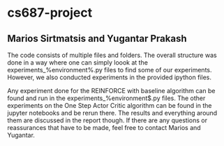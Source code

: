 # cs687-project
## Marios Sirtmatsis and Yugantar Prakash
The code consists of multiple files and folders. The overall structure was done in a way where one can simply loook at the experiments_%environment%.py files to find some of our experiments. However, we also conducted experiments in the provided ipython files. 

Any experiment done for the REINFORCE with baseline algorithm can be found and run in the experiments_%environment$.py files. The other experiments on the One Step Actor Critic algorithm can be found in the jupyter notebooks and be rerun there. The results and everything around them are discussed in the report though. If there are any questions or reassurances that have to be made, feel free to contact Marios and Yugantar.